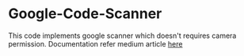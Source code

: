 # Google-Code-Scanner

This code implements google scanner which doesn't requires camera permission.
Documentation refer medium article [here](https://medium.com/@shraddhatongya97/google-code-scanner-cc7968d6bbbf)
